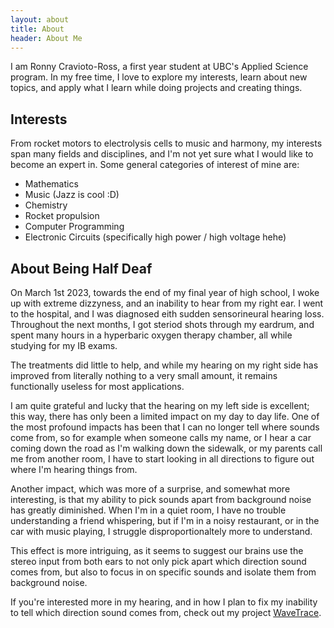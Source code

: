 ```yaml
---
layout: about
title: About
header: About Me
---
```


I am Ronny Cravioto-Ross, a first year student at UBC's Applied Science program. In my free time, I love to explore my interests, learn about new topics, and apply what I learn while doing projects and creating things.

## Interests
From rocket motors to electrolysis cells to music and harmony, my interests span many fields and disciplines, and I'm not yet sure what I would like to become an expert in. Some general categories of interest of mine are:

- Mathematics
- Music (Jazz is cool :D)
- Chemistry
- Rocket propulsion
- Computer Programming
- Electronic Circuits (specifically high power / high voltage hehe)


<h2 id="about-being-half-deaf">About Being Half Deaf</h2>
On March 1st 2023, towards the end of my final year of high school, I woke up with extreme dizzyness, and an inability to hear from my right ear. I went to the hospital, and I was diagnosed eith sudden sensorineural hearing loss. Throughout the next months, I got steriod shots through my eardrum, and spent many hours in a hyperbaric oxygen therapy chamber, all while studying for my IB exams.

The treatments did little to help, and while my hearing on my right side has improved from literally nothing to a very small amount, it remains functionally useless for most applications.

I am quite grateful and lucky that the hearing on my left side is excellent; this way, there has only been a limited impact on my day to day life. One of the most profound impacts has been that I can no longer tell where sounds come from, so for example when someone calls my name, or I hear a car coming down the road as I'm walking down the sidewalk, or my parents call me from another room, I have to start looking in all directions to figure out where I'm hearing things from.

Another impact, which was more of a surprise, and somewhat more interesting, is that my ability to pick sounds apart from background noise has greatly diminished. When I'm in a quiet room, I have no trouble understanding a friend whispering, but if I'm in a noisy restaurant, or in the car with music playing, I struggle disproportionaltely more to understand.

This effect is more intriguing, as it seems to suggest our brains use the stereo input from both ears to not only pick apart which direction sound comes from, but also to focus in on specific sounds and isolate them from background noise.

If you're interested more in my hearing, and in how I plan to fix my inability to tell which direction sound comes from, check out my project [WaveTrace](/projects/wavetrace).